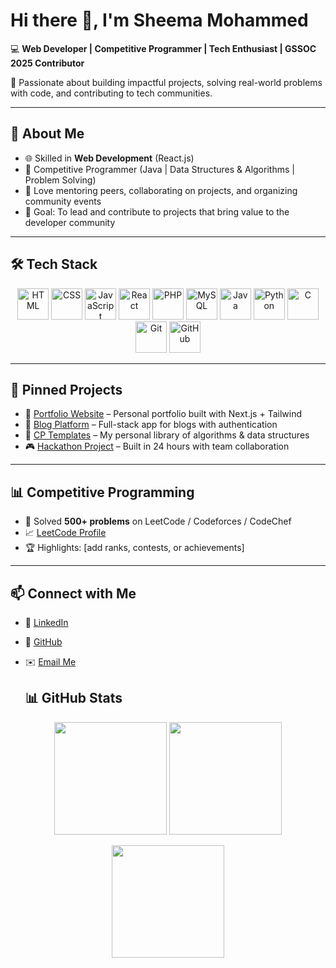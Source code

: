 # Hi there 👋, I'm Sheema Mohammed 

💻 **Web Developer | Competitive Programmer | Tech Enthusiast | GSSOC 2025 Contributor**  

🌟 Passionate about building impactful projects, solving real-world problems with code, and contributing to tech communities.  

---

## 🚀 About Me
- 🌐 Skilled in **Web Development** (React.js)  
- 🧩 Competitive Programmer (Java | Data Structures & Algorithms | Problem Solving)  
- 🤝 Love mentoring peers, collaborating on projects, and organizing community events  
- 🎯 Goal: To lead and contribute to projects that bring value to the developer community  

---

## 🛠️ Tech Stack  

<p align="center">
  <img src="https://cdn.jsdelivr.net/gh/devicons/devicon/icons/html5/html5-original.svg" width="50" alt="HTML"/>
  <img src="https://cdn.jsdelivr.net/gh/devicons/devicon/icons/css3/css3-original.svg" width="50" alt="CSS"/>
  <img src="https://cdn.jsdelivr.net/gh/devicons/devicon/icons/javascript/javascript-original.svg" width="50" alt="JavaScript"/>
  <img src="https://cdn.jsdelivr.net/gh/devicons/devicon/icons/react/react-original.svg" width="50" alt="React"/>
  <img src="https://cdn.jsdelivr.net/gh/devicons/devicon/icons/php/php-original.svg" width="50" alt="PHP"/>
  <img src="https://cdn.jsdelivr.net/gh/devicons/devicon/icons/mysql/mysql-original.svg" width="50" alt="MySQL"/>
  <img src="https://cdn.jsdelivr.net/gh/devicons/devicon/icons/java/java-original.svg" width="50" alt="Java"/>
  <img src="https://cdn.jsdelivr.net/gh/devicons/devicon/icons/python/python-original.svg" width="50" alt="Python"/>
  <img src="https://cdn.jsdelivr.net/gh/devicons/devicon/icons/c/c-original.svg" width="50" alt="C"/>
  <img src="https://cdn.jsdelivr.net/gh/devicons/devicon/icons/git/git-original.svg" width="50" alt="Git"/>
  <img src="https://cdn.jsdelivr.net/gh/devicons/devicon/icons/github/github-original.svg" width="50" alt="GitHub"/>
</p>

---

## 📌 Pinned Projects
- 🌟 [Portfolio Website](https://github.com/your-username/portfolio) – Personal portfolio built with Next.js + Tailwind  
- 📝 [Blog Platform](https://github.com/your-username/blog-app) – Full-stack app for blogs with authentication  
- 🧩 [CP Templates](https://github.com/your-username/cp-templates) – My personal library of algorithms & data structures  
- 🎮 [Hackathon Project](https://github.com/your-username/hackathon-project) – Built in 24 hours with team collaboration  

---

## 📊 Competitive Programming
- 🥇 Solved **500+ problems** on LeetCode / Codeforces / CodeChef  
- 📈 [LeetCode Profile](https://leetcode.com/your-id)  
- 🏆 Highlights: [add ranks, contests, or achievements]  

---

## 📫 Connect with Me
- 💼 [LinkedIn](https://linkedin.com/in/your-id)  
- 🐙 [GitHub](https://github.com/your-username)  
- ✉️ [Email Me](mailto:your-email@example.com)

  ## 📊 GitHub Stats  

<p align="center">
  <img src="https://github-readme-stats.vercel.app/api?username=Sheema-Md&show_icons=true&theme=tokyonight" height="180em"/>
  <img src="https://github-readme-stats.vercel.app/api/top-langs/?username=Sheema-Md&layout=compact&theme=tokyonight" height="180em"/>
</p>

<p align="center">
  <img src="https://github-readme-streak-stats.herokuapp.com/?user=Sheema-Md&theme=tokyonight" height="180em"/>
</p>

